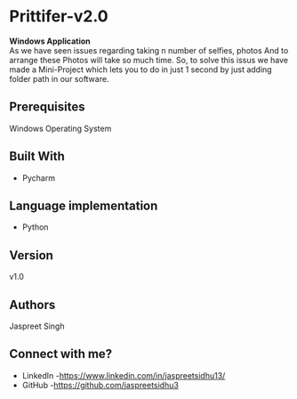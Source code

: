 # Prittifer-v2.0
<b>Windows Application</b>
<br>
As we have seen issues regarding taking n number of selfies, photos And to arrange these Photos will take so much time.
So, to solve this issus we have made a Mini-Project which lets you to do in just 1 second by just adding folder path in our software.

## Prerequisites

Windows Operating System


## Built With

* Pycharm

## Language implementation
* Python
## Version

v1.0

## Authors

Jaspreet Singh

## Connect with me?
* LinkedIn -https://www.linkedin.com/in/jaspreetsidhu13/
* GitHub -https://github.com/jaspreetsidhu3
